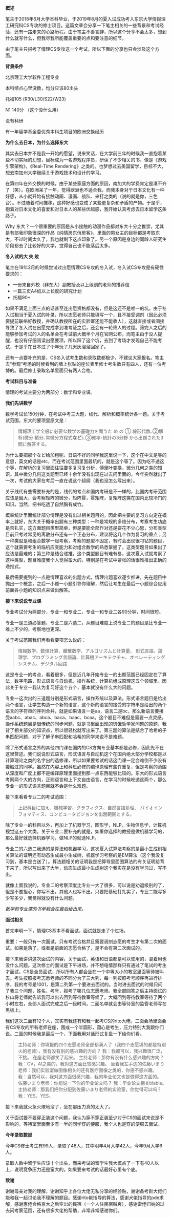 **概述**

笔主于2018年6月大学本科毕业，于2019年8月的夏入试成功考入东京大学情报理工研究科CS专攻的修士项目。这篇文章会分享一下笔主相关的一些背景和考试经验，还有一路走来的心路历程。由于笔主不善言辞，所以这个分享不会太多，想到什么就写什么，但我尽我所能覆盖重要的点和要注意的细节。

由于笔主只报考了情理CS专攻这一个考试，所以下面的分享也只会涉及这个方面。

**背景条件**

北京理工大学软件工程专业

本科绩点心里没数，均分应该80出头

托福105 (R30/L30/S22/W23)

N1 140分 （这个没什么用）

没有科研

有一年留学基金委优秀本科生项目的欧洲交换经历

**为什么去日本，为什么选择东大**

其实去日本并不是我一开始的愿望，说来笑话，在大学前三年的时候我一直抱着某些不切实际的幻想，目标成为一名游戏程序员，研读了不少相关的书，像是《游戏引擎架构》，《Real-Time Rendering》之类的。也梦想过去美国留学，目标不大，想去南加州大学继续关于游戏技术和设计的学习。

在第四年在外交换的时候，由于某些家庭方面的原因，南加大的学费肯定是凑不齐了（笑）。在欧洲呆了一年，觉得欧洲也不适合我，而我本身对于日本文化有一种好感，从小就开始有接触动画、漫画、战队、来打之类的（说的就是你，三色台）。不过随着时间推移，这种好感也变成了某些更复杂和矛盾的产物。于是乎，抱着对日本文化的喜爱和对日本人的某些优越感，我开始认真考虑去日本留学这条路子。

Why 东大？一个很重要的原因是从小接触的动漫作品都对东大十分之推崇，尤其是有部我印象很深的作品《纯情房东俏房客》，里面的男女主的目标都是考取东大，不过时间太久了，我也就剩下这点印象了。另一个原因是身边的同龄人研究生阶段都去了比较好的大学，觉得自己也不能落后太多。

**冬入试的大 失 败**

笔主在19年2月的时候尝试过出愿情理CS专攻的冬入试，冬入试CS专攻是有硬性要求的：

- 一份来自外校（非东大）副教授及以上级别的老师的推荐信
- 一篇三页A4纸以上长度的研究计划
- 托福90+

如果不满足上面三点的话甚至连出愿资格都没有，但是这还不是唯一的坑。由于冬入试相当于夏入试的补录，所以志愿老师只能填写一个，且不接受调剂（因此必须要提前联络好教授，并确认教授所在的实验室还能不能收人），这就直接或者间接导致了冬入试在出愿完成拿到准考证之后，还会有一轮筛人的过程。筛完人之后的能够参加考试的人的名单会在考试前大概半个月在官网公布，而笔主由于没人提醒，也没有仔细阅读出愿要项，所以踩了这个坑，去到了考场才发现自己不能考试，于是乎在日本过了个年玩了几天灰溜溜回家了。

还有一点要补充的是，CS冬入试考生数和录取数都极少，不建议大家报名。笔主去“参观”考场的时候看到的墙上张贴的座位表里修士考生数只有四人，还有一位考博的。最后修士录取名单里面只有两人合格。

**考试科目与准备**

情理的考试主要分为两部分：数学和专业课。

**我们先讲数学**

数学考试长150分钟，在考试中考三大题，线代、解析和概率统计各一题。关于考试范围，东大的要项里原文是：

> 情報理工学全般に必要な数学の基礎力を問うた め の ① 線形代数､②解析(微分 積分､常微分方程式**など**)､③確率･統計の3分野 から出題された3問に解答する｡

为什么要把那个など给加粗呢，日语不好的同学我这里说一下，这个在中文是等的意思，英文的话是etc，而在考试范围里面最坑的，就是这个等了。因为吃不透这个等，在解析的复习里面往往要多复习复分析，傅里叶变换，微分几何之类的知识。其中微分几何这类题型已经十余年没有出现在过去问里面的，今年突然就出了一次，考试的大家在考后一直在说这个超纲（我也没怎么写出来）。

关于线代有些需要补充的是，线代的考点和国内考研是不一样的，比国内考研范围应该是偏大，会考察矩阵的微分，矩阵幂，幂矩阵，复矩阵这类在国内比较冷门的知识。当然，把书吃透了自然胸有成竹。

概率统计里面统计部分情理是没有出过相关题目的，因此把主要的复习方向定在概率上就好，东大关于概率出题有三种类型：一种是常规的多维分布，考察考生功底是否扎实，这方面题目类型简单，但是要能全部作对还是要花不少心思，分布类型目前只考过常见的离散分布还有一个正态分布，建议将这几个作为复习的重点；另一种类型是和组合数学一起考察，考察的题型不固定，有时会出现很刁钻的题目，这个就需要考生的临机应变能力和对组合数学的熟悉掌握了，这类型题目如果出了应该是最难的；第三种是结合递推，这个类型题目有难有易，这次夏入试就考察了这种类型，题目难度我个人觉得蛮大的，特别是在考试中紧张的话很难推出正确的递推式。

最后需要提到的一点是情理喜欢的出题方式，情理出题喜欢逐步推进，先在题目中抛出一个概念，之后一小题一小题引导你理解，然后让考生在最后一小题综合应用前面各小题的知识点来做出解答。

**接下来说说专业课**

专业考试分为两部分，专业一和专业二，专业一和专业二各90分钟，时间很短。

专业一是三道必答题，专业二是六选二，从题目难度上说专业二的题目是比专业一难上不少的，考察地也更深。

关于考试范围我们再看看要项怎么说的：

> 情報数学、数値計算、離散数学、アルゴリズムと計算量、 形式言語、論理学、プログラミング言語論、計算機アーキテクチャ、オペレーティングシステム、デジタル回路

这是专业一的考点，看着很多，但是近几年开始专业一的出题范围已经固定在了算法，数字电路，形式语言与自动机，操作系统，计算机组成原理这五个领域里。因此关于专业一我认为复习好这个五个，基本就没有什么大的问题。

专业一这次出的三道题分别是形式语言，操作系统以及算法。形式语言题目是给出两个语言，让学生构造一个新的语言，这个新的语言的接受的字符串是给出的两个语言的字符串的序列合并，就是如果语言一是aa，语言二是bc，那么新语言要接受aabc、abac、abca、baca、baac、bcaa。这个题目不难但是需要一点灵感。操作系统题目是很传统的同步问题，就是书里面出现的饥饿哲学家问题的原题，我背了相关部分的知识点，所以很轻松就写出来了。第三题的算法是结合了哈希的子串匹配问题，对于了解子串匹配和哈希的同学来说不是难题。

除了形式语言之外的其他四门课在国内的CS方向专业基本都是必修，因此先不在这里赘述。我们说说形式语言，形式语言与自动机这个在国内绝大部分学校都是以计算理论之类的名字出的选修课，所以如果要考试的话这门课一定会难倒不少没有接触过的同学。虽然在内容上和科班必修的编译原理有些许重复，但是考察的范围从深度和广度上都不是编译原理里面提到那一点东西能够比较的。东大的形式语言考察两个大的方向，正则语言和上下文自由语言，在学习的时候吃透这两个，那么专业一的形式语言题目就不会是什么难题。

接下来看看专业二的考试范围：

> 上記科目に加え、機械学習、グラフィクス、自然言語処理、 バイオインフォマティス、コンピュータビジョンを出題範囲とする。

除了专业一的科目以外，再加上了机器学习，图形学，NLP，生物信息学，计算机视觉这五个大类。关于专业二要补充的就是，如果你选择的教授是做机器学习的，那么最好就选择机器学习，做NLP的就选NLP。

专业二的六选二我选的是算法和机器学习，这次夏入试算法考察的是最小生成树相关算法的证明还有动态生成最小生成树，机器学习考察的是EM算法（这个我没复习到，基本是白送了）。算法题相关的证明我是把算导里面图算法的有关证明给背下来了，所以写出来了大半，动态生成最小生成树这个我实在是没有学习过，写不出。

就像上面我说的，专业二的考察深度比专业一大了很多，可以说是劝退级别的了，但是不要担心，你写不出，其他人也写不出，只要把基础打扎实了，专业二能写多少写多少，我觉得就没有什么问题。

*数学和专业课的书单我会在最后给出来。*

**面试相关**

首先申明一下，情理CS基本不看面试，面试就是走了个过场。

重要：一般只有一次面试，只有考试合格并且需要调剂志愿的考生才有第二次的面试。如果是落了，或者是前面的志愿合格了，是不会有第二次面试的。

接下来我讲讲这次面试的内容，关于面试，英语和日语都是可以使用的，混着用也没什么问题。这次修士的面试是下午进场，并不想电情那样只有通过了笔试的考生才面试，CS是全员面试，所以所有人都会坐在一个中等大小的教室里面等待被叫去。考生按照报考志愿老师的不同分为了三大列，每一列按照考号顺序再进行排序，我的考号是1001，是第二列第一个要进去面试的。当时进去面试的时候只问了我三个问题，姓名，考号，报考了哪几位志愿老师。我全部回答之后主持面试的杉山将老师就告诉我可以出去回到等待教室等候了。大概回到等待教室等待了两个小时左右，全部人面试完成之后一段时间，二面名单就会由等待室的监管老师写在黑板上。

我们这次二面有12个人，其实有我还有和我一起考CS的rito大佬。二面会场里面会有CS专攻的所有老师在座，围成一个半圆形，圆心是考生，压力特别大我跟你们说。二面的时候我是最后一个，下面我用对话形式复盘一下给你们看。

> 主持老师：你填报的四个志愿老师全部都满人了（我四个志愿填的都是特别火的老师），我有没有别的感兴趣的方向？   我：我都可以，我兴趣很广泛，不挑。   在座老师都笑了起来。   主持老师：那你有没有什么感兴趣的方向？   我：CV，AI之类的，我对这方面比较感兴趣。   坐着我左手边的佐藤いまり老师：我们实验室做图像相关的还有医疗图像之类的，你感不感兴趣。   我：当然可以，我对这方面很感兴趣，我的毕业论文也是做得这方面的。   佐藤いまり老师：你能说一下你的毕业论文吗？   我：毕业论文相关blabla。   主持老师：那我们把你分配到佐藤いまり老师的实验室，你觉得可以吗？   我：YES，YES。

接下来我就火急火燎地溜了，坐在那压力真的太大了。

关于面试要不要穿正装这个问题，我认为穿不穿正装至少对于CS的面试来说是不影响的，等待室里面至少有一半的同学穿的便服，我个人也是穿的便服去面试。

**今年录取数据**

今年CS修士考生有99人，录取了48人，其中明年4月入学42人，今年9月入学6人。

录取人数中留学生应该十个出头，而来考试的留学生我大概点了一下有40人以上，说明竞争压力还是蛮大的，如果要来考试的话最好心里有个底。

**致谢**

谢谢母亲对我的理解，谢谢知乎上各位大佬无私分享的经验贴，谢谢备考群大佬们能和我一起讨论我不理解的题目。感谢rito佬指导的算法，感谢犬佬指导的pde求解，感谢惠佬合格京大之后空出的民宿（一个人住民宿贼爽），感谢雷佬归纳的过去问考察范围，还有很多大佬的帮助，非常非常感谢你们。